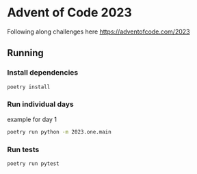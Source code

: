 # Advent of Code 2023


Following along challenges here https://adventofcode.com/2023

## Running

### Install dependencies

```bash
poetry install
```

### Run individual days

example for day 1

```bash
poetry run python -m 2023.one.main
```

### Run tests

```bash
poetry run pytest
```

